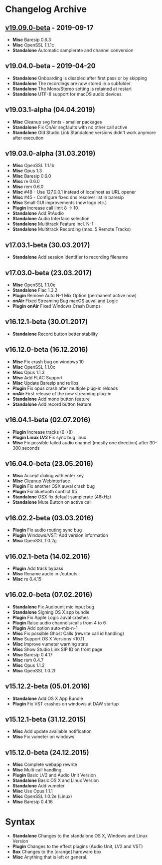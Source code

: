 # Changelog Archive

## [v19.09.0-beta] - 2019-09-17

- **Misc** Baresip 0.6.3
- **Misc** OpenSSL 1.1.1c
- **Standalone** Automatic samplerate and channel conversion


## v19.04.0-beta - 2019-04-20

- **Standalone** Onboarding is disabled after first pass or by skipping
- **Standalone** The recordings are now stored in a subfolder
- **Standalone** The Mono/Stereo setting is retained at restart
- **Standalone** UTF-8 support for macOS audio devices


## v19.03.1-alpha (04.04.2019)

- **Misc** Cleanup svg fonts - smaller packages
- **Standalone** Fix OnAir segfaults with no other call active
- **Standalone** Old Studio Link Standalone versions didn't work anymore after execution


## v19.03.0-alpha (31.03.2019)

- **Misc** OpenSSL 1.1.1b
- **Misc** Opus 1.3
- **Misc** Baresip 0.6.0
- **Misc** re 0.6.0
- **Misc** rem 0.6.0
- **Misc** #48 - Use 127.0.0.1 instead of localhost as URL opener
- **Misc** #45 - Configure fixed dns resolver list in baresip
- **Misc** Small GUI improvements (new logo etc.)
- **Plugin** Increase call limit 8 -> 10
- **Standalone** Add RtAudio 
- **Standalone** Audio Interface selection
- **Standalone** Multitrack Feature incl. N-1
- **Standalone** Multitrack Recording (max. 5 Remote Tracks)


## v17.03.1-beta (30.03.2017)

- **Standalone** Add session identifier to recording filename


## v17.03.0-beta (23.03.2017)

- **Misc** OpenSSL 1.1.0e
- **Standalone** Flac 1.3.2
- **Plugin** Remove Auto N-1 Mix Option (permanent active now)
- **onAir** Fixed Streaming Bug macOS auval and Logic
- **Plugin** **onAir** Fixed Windows Crash Dumps


## v16.12.1-beta (30.01.2017)

- **Standalone** Record button better stability


## v16.12.0-beta (16.12.2016)

- **Misc** Fix crash bug on windows 10
- **Misc** OpenSSL 1.1.0c
- **Misc** Opus 1.1.3
- **Misc** Add FLAC Support
- **Misc** Update Baresip and re libs
- **Plugin** Fix opus crash after multiple plug-in reloads
- **onAir** First release of the new streaming plug-in
- **Standalone** Add mono button feature
- **Standalone** Add record button feature


## v16.04.1-beta (02.07.2016)

- **Plugin** Increase tracks (6->8)
- **Plugin Linux LV2** Fix sync bug linux
- **Misc** Fix possible failed audio channel (mostly one direction) after 30-300 seconds


## v16.04.0-beta (23.05.2016)

- **Misc** Accept dialing with enter key
- **Misc** Cleanup Webinterface
- **Plugin** Fix another OSX auval crash bug
- **Plugin** Fix bluetooth conflict #5
- **Standalone** OSX fix default samplerate (48kHz)
- **Standalone** Mute Button on active call


## v16.02.2-beta (03.03.2016)

- **Plugin** Fix audio routing sync bug
- **Plugin** Windows/VST: Add version information
- **Misc** OpenSSL 1.0.2g


## v16.02.1-beta (14.02.2016)

- **Plugin** Add track bypass
- **Misc** Rename audio in-/outputs
- **Misc** re 0.4.15


## v16.02.0-beta (07.02.2016)

- **Standalone** Fix Audiounit mic input bug
- **Standalone** Signing OS X app bundle
- **Plugin** Fix Apple Logic auval crashes
- **Plugin** Raise audio channels/calls from 4 to 6
- **Plugin** Add option auto-mix-n-1
- **Misc** Fix possible Ghost Calls (rewrite call id handling)
- **Misc** Support OS X Versions <10.11
- **Misc** Improve vumeter warning state
- **Misc** Show Studio Link SIP ID on front page
- **Misc** Baresip 0.4.17
- **Misc** rem 0.4.7
- **Misc** Opus 1.1.2
- **Misc** OpenSSL 1.0.2f


## v15.12.2-beta (05.01.2016)

- **Standalone** Add OS X App Bundle
- **Plugin** Fix VST crashes on windows at DAW startup


## v15.12.1-beta (31.12.2015)

- **Misc** Add update available notification
- **Misc** Fix vumeter on windows


## v15.12.0-beta (24.12.2015)

- **Misc** Complete webapp rewrite
- **Misc** Multi call handling
- **Plugin** Basic LV2 and Audio Unit Version
- **Standalone** Basic OS X and Linux Version
- **Standalone** Add vumeter
- **Misc** Use Opus 1.1.1
- **Misc** OpenSSL 1.0.2e (Linux)
- **Misc** Baresip 0.4.16


# Syntax

- **Standalone** Changes to the standalone OS X, Windows and Linux Version
- **Plugin** Changes to the effect plugins (Audio Unit, LV2 and VST)
- **Box** Changes to the [orange] hardware box
- **Misc** Anything that is left or general.

[v19.09.0-beta]: https://github.com/Studio-Link/app/compare/v19.04.0-beta-605.7ebfed8...v19.09.0-beta